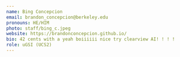 ```yaml
---
name: Bing Concepcion
email: brandon_concepcion@berkeley.edu
pronouns: HE/HIM
photo: staff/bing_c.jpeg
website: https://brandonconcepcion.github.io/
bio: 42 cents with a yeah boiiiiii nice try clearview AI! ! ! ! 
role: uGSI (UCS2)
---
```

